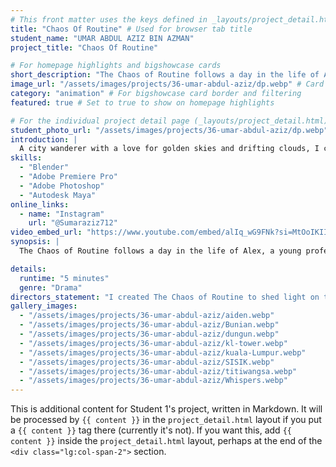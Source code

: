 ```yaml
---
# This front matter uses the keys defined in _layouts/project_detail.html
title: "Chaos Of Routine" # Used for browser tab title
student_name: "UMAR ABDUL AZIZ BIN AZMAN"
project_title: "Chaos Of Routine"

# For homepage highlights and bigshowcase cards
short_description: "The Chaos of Routine follows a day in the life of Alex, a young professional burdened by the demands of caregiving and the pressures of a fast-paced career."
image_url: "/assets/images/projects/36-umar-abdul-aziz/dp.webp" # Card image
category: "animation" # For bigshowcase card border and filtering
featured: true # Set to true to show on homepage highlights

# For the individual project detail page (_layouts/project_detail.html)
student_photo_url: "/assets/images/projects/36-umar-abdul-aziz/dp.webp"
introduction: |
  A city wanderer with a love for golden skies and drifting clouds, I capture quiet moments through my lens. When I’m not photographing sunsets, I’m experimenting with new recipes from the internet and enjoying quality time with family and friends—finding joy in everyday life and shared meals.
skills:
  - "Blender"
  - "Adobe Premiere Pro"
  - "Adobe Photoshop"
  - "Autodesk Maya"
online_links:
  - name: "Instagram"
    url: "@Sumaraziz712"
video_embed_url: "https://www.youtube.com/embed/alIq_wG9FNk?si=MtOoIKIImIkR8djl"
synopsis: |
  The Chaos of Routine follows a day in the life of Alex, a young professional burdened by the demands of caregiving and the pressures of a fast-paced career. Set in a cramped, cluttered apartment, the film captures the frantic rhythm of his morning as he scrambles to meet work obligations while caring for his aging father. Alex navigates the delicate balance between responsibility and personal sacrifice. As the chaos unfolds, quiet moments reveal the weight of grief, memory, and unspoken emotion lingering in the household. Through subtle visual cues and emotional tension, the film explores the strain of routine and the quiet resilience of those who endure it.

details:
  runtime: "5 minutes"
  genre: "Drama"
directors_statement: "I created The Chaos of Routine to shed light on the unseen struggles of balancing personal ambition with caregiving responsibilities. This story reflects the quiet chaos many face behind closed doors—grief, duty, and love wrapped in everyday moments. Through animation, I wanted to capture the emotional weight of routine and the resilience it takes to keep going."
gallery_images:
  - "/assets/images/projects/36-umar-abdul-aziz/aiden.webp"
  - "/assets/images/projects/36-umar-abdul-aziz/Bunian.webp"
  - "/assets/images/projects/36-umar-abdul-aziz/dungun.webp"
  - "/assets/images/projects/36-umar-abdul-aziz/kl-tower.webp"
  - "/assets/images/projects/36-umar-abdul-aziz/kuala-Lumpur.webp"
  - "/assets/images/projects/36-umar-abdul-aziz/SISIK.webp"
  - "/assets/images/projects/36-umar-abdul-aziz/titiwangsa.webp"
  - "/assets/images/projects/36-umar-abdul-aziz/Whispers.webp"
---
```

<!-- You can add more content here in Markdown if needed, it will appear after the gallery -->
This is additional content for Student 1's project, written in Markdown.
It will be processed by `{{ content }}` in the `project_detail.html` layout if you put a `{{ content }}` tag there (currently it's not).
If you want this, add `{{ content }}` inside the `project_detail.html` layout, perhaps at the end of the `<div class="lg:col-span-2">` section.